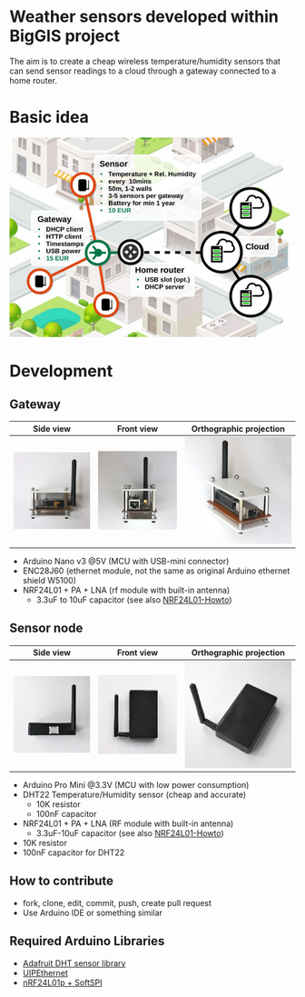 # Weather sensors developed within BigGIS project

The aim is to create a cheap wireless temperature/humidity sensors that can send sensor readings to a cloud through a gateway connected to a home router.

# Basic idea
![](hw/arch-overview.jpg)

# Development

[NRF24L01-Howto]: https://arduino-info.wikispaces.com/Nrf24L01-2.4GHz-HowTo

## Gateway

[gw-ortho]: hw/gateway/gw-model-ortho.jpg
[gw-side]:  hw/gateway/gw-model-side.jpg
[gw-front]: hw/gateway/gw-model-front.jpg

 Side view  | Front view  | Orthographic projection
------------|-------------|------------------------
![gw-side]  | ![gw-front] | ![gw-ortho]

- Arduino Nano v3 @5V (MCU with USB-mini connector)
- ENC28J60 (ethernet module, not the same as original Arduino ethernet shield W5100)
- NRF24L01 + PA + LNA (rf module with built-in antenna)
  - 3.3uF to 10uF capacitor (see also [NRF24L01-Howto])

## Sensor node

[se-ortho]: hw/sensor/sensor-model-ortho.jpg
[se-side]:  hw/sensor/sensor-model-side.jpg
[se-front]: hw/sensor/sensor-model-front.jpg

 Side view  | Front view  | Orthographic projection
------------|-------------|------------------------
![se-side]  | ![se-front] | ![se-ortho]

- Arduino Pro Mini @3.3V (MCU with low power consumption)
- DHT22 Temperature/Humidity sensor (cheap and accurate)
  - 10K resistor
  - 100nF capacitor
- NRF24L01 + PA + LNA (RF module with built-in antenna)
  - 3.3uF-10uF capacitor (see also [NRF24L01-Howto])
- 10K resistor
- 100nF capacitor for DHT22

## How to contribute
- fork, clone, edit, commit, push, create pull request
- Use Arduino IDE or something similar

## Required Arduino Libraries
- [Adafruit DHT sensor library](https://github.com/adafruit/DHT-sensor-library)
- [UIPEthernet](https://github.com/ntruchsess/arduino_uip)
- [nRF24L01p + SoftSPI](https://github.com/vsimko/nRF24L01p_SoftSPI)

